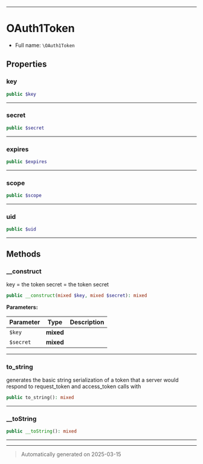 ***

# OAuth1Token





* Full name: `\OAuth1Token`



## Properties


### key



```php
public $key
```






***

### secret



```php
public $secret
```






***

### expires



```php
public $expires
```






***

### scope



```php
public $scope
```






***

### uid



```php
public $uid
```






***

## Methods


### __construct

key = the token
secret = the token secret

```php
public __construct(mixed $key, mixed $secret): mixed
```








**Parameters:**

| Parameter | Type | Description |
|-----------|------|-------------|
| `$key` | **mixed** |  |
| `$secret` | **mixed** |  |





***

### to_string

generates the basic string serialization of a token that a server
would respond to request_token and access_token calls with

```php
public to_string(): mixed
```












***

### __toString



```php
public __toString(): mixed
```












***


***
> Automatically generated on 2025-03-15
